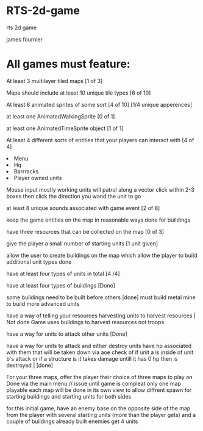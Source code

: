 # RTS-2d-game
rts 2d game
<p>james fournier</p>
<h1>All games must feature:</h1>
<p>At least 3 multilayer tiled maps [1 of 3]</p>
<p>Maps should include at least 10 unique tile types [6 of 10]</p>
<p>At least 8 animated sprites of some sort [4 of 10] [1/4 unique apperences]</p>
<p>at least one AnimatedWalkingSprite [0 of 1]</p>
<p>at least one AnimatedTimeSprite object [1 of 1]</p>
<p>At least 4 different sorts of entities that your players can interact with [4 of 4]</p>
<li>Menu</li>
<li>Hq</li>
<li>Barrracks</li>
<li>Player owned units</li>
<p>Mouse input mostly working units will patrol along a vector click within 2-3 boxes then click the direction you wand the unit to go</p>
<p>at least 8 unique sounds associated with game event [2 of 8]</p>
<p>keep the game entities on the map in reasonable ways done for buildings</p>
<p>have three resources that can be collected on the map [0 of 3]</p>
<p>give the player a small number of starting units  [1 unit given]</p>
<p>allow the user to create buildings on the map which allow the player to build additional unit types done</p>
<p>have at least four types of units in total [4 /4]</p>
<p>have at least four types of buildings [Done]</p>
<p>some buildings need to be built before others [done] must build metal mine to build more advanced units</p>
<p>have a way of telling your resources harvesting units to harvest resources | Not done Game uses buildings to harvest resources not troops</p>
<p>have a way for units to attack other units [Done]</p>
<p>have a way for units to attack and either destroy units have hp associated with them that will be taken down via aoe check of if unit a is inside of unit b's attack or if a structure is it takes damage untill it has 0 hp then is destroyed | [done]</p>
<p>For your three maps, offer the player their choice of three maps to play on Done via the main menu // issue until game is compleat only one map playable each map will be done in its own view to allow diffrent spawn for starting buildings and starting units for both sides</p>
<p>for this initial game, have an enemy base on the opposite side of the map from the player with several starting units (more than the player gets) and a couple of buildings already built enemies get 4 units</p>
